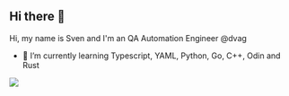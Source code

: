 ## Hi there 👋

Hi, my name is Sven and I'm an QA Automation Engineer @dvag

- 🌱 I’m currently learning Typescript, YAML, Python, Go, C++, Odin and Rust

<img
  align="center"
  src="https://github-readme-stats.vercel.app/api/?username=SvenSchneiderDVAG&theme=dracula"
/>


